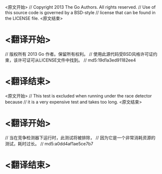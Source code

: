 
<原文开始>
// Copyright 2013 The Go Authors. All rights reserved.
// Use of this source code is governed by a BSD-style
// license that can be found in the LICENSE file.
<原文结束>

# <翻译开始>
// 版权所有 2013 Go 作者。保留所有权利。
// 使用此源代码受BSD风格许可证约束，该许可证可从LICENSE文件中找到。
// md5:19d1a3ed91182ee4
# <翻译结束>


<原文开始>
// This test is excluded when running under the race detector because
// it is a very expensive test and takes too long.
<原文结束>

# <翻译开始>
// 当在竞争检测器下运行时，此测试将被排除，
// 因为它是一个非常消耗资源的测试，耗时过长。
// md5:a0dd4af1ae5ce7b7
# <翻译结束>

